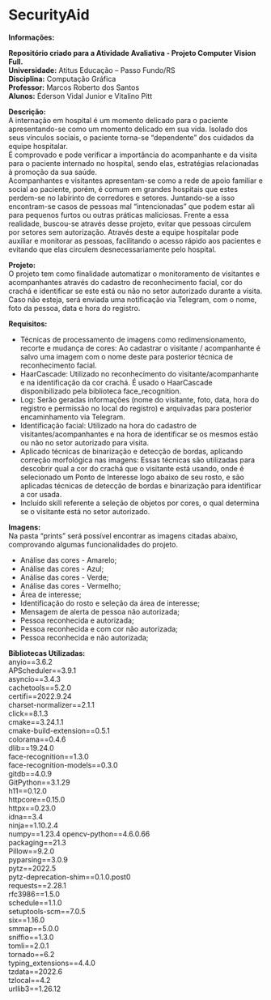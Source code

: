 # SecurityAid


**Informações:**  

**Repositório criado para a Atividade Avaliativa - Projeto Computer Vision Full.**  
**Universidade:** Atitus Educação – Passo Fundo/RS  
**Disciplina:** Computação Gráfica  
**Professor:** Marcos Roberto dos Santos  
**Alunos:** Éderson Vidal Junior e Vitalino Pitt  


**Descrição:**  
A internação em hospital é um momento delicado para o paciente apresentando-se como um momento delicado em sua vida.  Isolado dos seus vínculos sociais, o paciente torna-se “dependente” dos cuidados da equipe hospitalar.  
É comprovado e pode verificar a importância do acompanhante e da visita para o paciente internado no hospital, sendo elas, estratégias relacionadas à promoção da sua saúde.  
Acompanhantes e visitantes apresentam-se como a rede de apoio familiar e social ao paciente, porém, é comum em grandes hospitais que estes perdem-se no labirinto de corredores e setores.  Juntando-se a isso encontram-se casos de pessoas mal “intencionadas” que podem estar ali para pequenos furtos ou outras práticas maliciosas. 
Frente a essa realidade, buscou-se através desse projeto, evitar que pessoas circulem por setores sem autorização.  Através deste a equipe hospitalar pode auxiliar e monitorar as pessoas, facilitando o acesso rápido aos pacientes e evitando que elas circulem desnecessariamente pelo hospital.  


**Projeto:**  
O projeto tem como finalidade automatizar o monitoramento de visitantes e acompanhantes através do cadastro de reconhecimento facial, cor do crachá e identificar se este está ou não no setor autorizado durante a visita.  Caso não esteja, será enviada uma notificação via Telegram, com o nome, foto da pessoa, data e hora do registro.   


**Requisitos:**  
* Técnicas de processamento de imagens como redimensionamento, recorte e mudança de cores:  Ao cadastrar o visitante / acompanhante é salvo uma imagem com o nome deste para posterior técnica de reconhecimento facial.  
* HaarCascade: Utilizado no reconhecimento do visitante/acompanhante e na identificação da cor crachá. É usado o HaarCascade disponibilizado pela biblioteca face_recognition.
* Log: Serão geradas informações (nome do visitante, foto, data, hora do registro e permissão no local do registro) e arquivadas para posterior encaminhamento via Telegram.  
* Identificação facial: Utilizado na hora do cadastro de visitantes/acompanhantes e na hora de identificar se os mesmos estão ou não no setor autorizado para visita.  
* Aplicado técnicas de binarização e detecção de bordas, aplicando correção morfológica nas imagens: Essas técnicas são utilizadas para descobrir qual a cor do crachá que o visitante está usando, onde é selecionado um Ponto de Interesse logo abaixo de seu rosto, e são aplicadas técnicas de detecção de bordas e binarização para identificar a cor usada.
* Incluído skill referente a seleção de objetos por cores, o qual determina se o visitante está no setor autorizado.


**Imagens:**  
Na pasta “prints” será possível encontrar as imagens citadas abaixo, comprovando algumas funcionalidades do projeto.  
* Análise das cores - Amarelo;  
* Análise das cores - Azul;  
* Análise das cores - Verde;  
* Análise das cores - Vermelho;  
* Área de interesse;  
* Identificação do rosto e seleção da área de interesse;  
* Mensagem de alerta de pessoa não autorizada;  
* Pessoa reconhecida e autorizada;  
* Pessoa reconhecida e com cor não autorizada;  
* Pessoa reconhecida e não autorizada;  


**Bibliotecas Utilizadas:**  
anyio==3.6.2  
APScheduler==3.9.1  
asyncio==3.4.3  
cachetools==5.2.0  
certifi==2022.9.24  
charset-normalizer==2.1.1  
click==8.1.3  
cmake==3.24.1.1  
cmake-build-extension==0.5.1  
colorama==0.4.6  
dlib==19.24.0  
face-recognition==1.3.0  
face-recognition-models==0.3.0  
gitdb==4.0.9  
GitPython==3.1.29  
h11==0.12.0  
httpcore==0.15.0  
httpx==0.23.0  
idna==3.4  
ninja==1.10.2.4  
numpy==1.23.4
opencv-python==4.6.0.66  
packaging==21.3  
Pillow==9.2.0  
pyparsing==3.0.9  
pytz==2022.5  
pytz-deprecation-shim==0.1.0.post0  
requests==2.28.1  
rfc3986==1.5.0  
schedule==1.1.0  
setuptools-scm==7.0.5  
six==1.16.0  
smmap==5.0.0  
sniffio==1.3.0  
tomli==2.0.1  
tornado==6.2  
typing_extensions==4.4.0  
tzdata==2022.6  
tzlocal==4.2  
urllib3==1.26.12  
